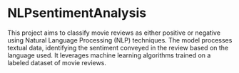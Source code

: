 # NLPsentimentAnalysis
This project aims to classify movie reviews as either positive or negative using Natural Language Processing (NLP) techniques. The model processes textual data, identifying the sentiment conveyed in the review based on the language used. It leverages machine learning algorithms trained on a labeled dataset of movie reviews.
